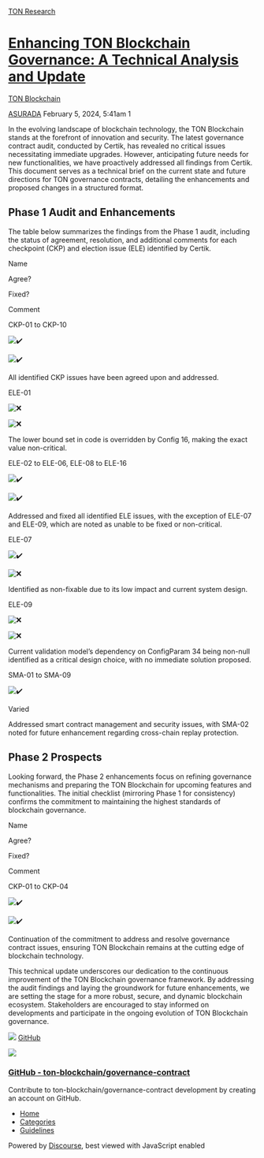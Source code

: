 [TON Research](/)

# [Enhancing TON Blockchain Governance: A Technical Analysis and Update](/t/enhancing-ton-blockchain-governance-a-technical-analysis-and-update/252)

[TON Blockchain](/c/ton-blockchain/17) 

    

[ASURADA](https://tonresear.ch/u/ASURADA)   February 5, 2024, 5:41am  1

In the evolving landscape of blockchain technology, the TON Blockchain stands at the forefront of innovation and security. The latest governance contract audit, conducted by Certik, has revealed no critical issues necessitating immediate upgrades. However, anticipating future needs for new functionalities, we have proactively addressed all findings from Certik. This document serves as a technical brief on the current state and future directions for TON governance contracts, detailing the enhancements and proposed changes in a structured format.

## [](#phase-1-audit-and-enhancements-1)Phase 1 Audit and Enhancements

The table below summarizes the findings from the Phase 1 audit, including the status of agreement, resolution, and additional comments for each checkpoint (CKP) and election issue (ELE) identified by Certik.

Name

Agree?

Fixed?

Comment

CKP-01 to CKP-10

![:heavy_check_mark:](https://tonresear.ch/images/emoji/twitter/heavy_check_mark.png?v=12 ":heavy_check_mark:")

![:heavy_check_mark:](https://tonresear.ch/images/emoji/twitter/heavy_check_mark.png?v=12 ":heavy_check_mark:")

All identified CKP issues have been agreed upon and addressed.

ELE-01

![:x:](https://tonresear.ch/images/emoji/twitter/x.png?v=12 ":x:")

![:x:](https://tonresear.ch/images/emoji/twitter/x.png?v=12 ":x:")

The lower bound set in code is overridden by Config 16, making the exact value non-critical.

ELE-02 to ELE-06, ELE-08 to ELE-16

![:heavy_check_mark:](https://tonresear.ch/images/emoji/twitter/heavy_check_mark.png?v=12 ":heavy_check_mark:")

![:heavy_check_mark:](https://tonresear.ch/images/emoji/twitter/heavy_check_mark.png?v=12 ":heavy_check_mark:")

Addressed and fixed all identified ELE issues, with the exception of ELE-07 and ELE-09, which are noted as unable to be fixed or non-critical.

ELE-07

![:heavy_check_mark:](https://tonresear.ch/images/emoji/twitter/heavy_check_mark.png?v=12 ":heavy_check_mark:")

![:x:](https://tonresear.ch/images/emoji/twitter/x.png?v=12 ":x:")

Identified as non-fixable due to its low impact and current system design.

ELE-09

![:x:](https://tonresear.ch/images/emoji/twitter/x.png?v=12 ":x:")

![:x:](https://tonresear.ch/images/emoji/twitter/x.png?v=12 ":x:")

Current validation model’s dependency on ConfigParam 34 being non-null identified as a critical design choice, with no immediate solution proposed.

SMA-01 to SMA-09

![:heavy_check_mark:](https://tonresear.ch/images/emoji/twitter/heavy_check_mark.png?v=12 ":heavy_check_mark:")

Varied

Addressed smart contract management and security issues, with SMA-02 noted for future enhancement regarding cross-chain replay protection.

## [](#phase-2-prospects-2)Phase 2 Prospects

Looking forward, the Phase 2 enhancements focus on refining governance mechanisms and preparing the TON Blockchain for upcoming features and functionalities. The initial checklist (mirroring Phase 1 for consistency) confirms the commitment to maintaining the highest standards of blockchain governance.

Name

Agree?

Fixed?

Comment

CKP-01 to CKP-04

![:heavy_check_mark:](https://tonresear.ch/images/emoji/twitter/heavy_check_mark.png?v=12 ":heavy_check_mark:")

![:heavy_check_mark:](https://tonresear.ch/images/emoji/twitter/heavy_check_mark.png?v=12 ":heavy_check_mark:")

Continuation of the commitment to address and resolve governance contract issues, ensuring TON Blockchain remains at the cutting edge of blockchain technology.

This technical update underscores our dedication to the continuous improvement of the TON Blockchain governance framework. By addressing the audit findings and laying the groundwork for future enhancements, we are setting the stage for a more robust, secure, and dynamic blockchain ecosystem. Stakeholders are encouraged to stay informed on developments and participate in the ongoing evolution of TON Blockchain governance.

![](https://github.githubassets.com/favicons/favicon.svg) [GitHub](https://github.com/ton-blockchain/governance-contract)

![](https://tonresear.ch/uploads/default/optimized/1X/912f3ce050954fc2fea1d18b7e90c1b2e49068c6_2_690x345.png)

### [GitHub - ton-blockchain/governance-contract](https://github.com/ton-blockchain/governance-contract)

Contribute to ton-blockchain/governance-contract development by creating an account on GitHub.

 

*   [Home](/)
*   [Categories](/categories)
*   [Guidelines](/guidelines)

Powered by [Discourse](https://www.discourse.org), best viewed with JavaScript enabled